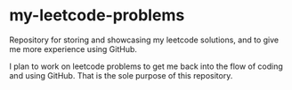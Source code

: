 # my-leetcode-problems
Repository for storing and showcasing my leetcode solutions, and to give me more experience using GitHub.

I plan to work on leetcode problems to get me back into the flow of coding and using GitHub.
That is the sole purpose of this repository.
